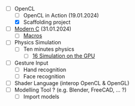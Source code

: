 - [ ] OpenCL
  - [ ] OpenCL in Action (19.01.2024)
  - [x] Scaffolding project
- [ ] [Modern C](https://gitlab.inria.fr/gustedt/modern-c) (31.01.2024)
  - [ ] [Macros](https://github.com/Hirrolot/awesome-c-preprocessor)
- [ ] Physics Simulation
  - [ ] Ten minutes physics
    - [ ] [16 Simulation on the GPU](https://matthias-research.github.io/pages/tenMinutePhysics/16-GPUSimulation.pdf)
- [ ] Gesture Input
  - [ ] Hand recognition
  - [ ] Face recognition
- [ ] Shader Language (interop OpenCL & OpenGL)
- [ ] Modelling Tool ? (e.g. Blender, FreeCAD, ... ?)
  - [ ] Import models
